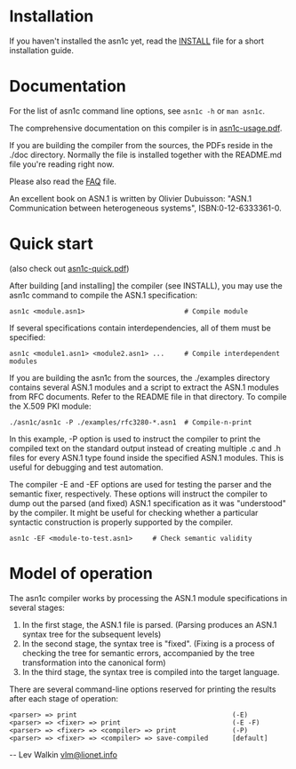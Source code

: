 
# Installation

If you haven't installed the asn1c yet, read the [INSTALL](INSTALL) file for a
short installation guide.

# Documentation

For the list of asn1c command line options, see `asn1c -h` or `man asn1c`.

The comprehensive documentation on this compiler is in [asn1c-usage.pdf](doc/asn1c-usage.pdf).

If you are building the compiler from the sources, the PDFs reside
in the ./doc directory. Normally the file is installed together with the
README.md file you're reading right now.

Please also read the [FAQ](FAQ) file.

An excellent book on ASN.1 is written by Olivier Dubuisson:
"ASN.1 Communication between heterogeneous systems", ISBN:0-12-6333361-0.

# Quick start

(also check out [asn1c-quick.pdf](doc/asn1c-quick.pdf))

After building [and installing] the compiler (see INSTALL), you may use
the asn1c command to compile the ASN.1 specification:

    asn1c <module.asn1>                         # Compile module

If several specifications contain interdependencies, all of them must be
specified:

    asn1c <module1.asn1> <module2.asn1> ...     # Compile interdependent modules

If you are building the asn1c from the sources, the ./examples directory
contains several ASN.1 modules and a script to extract the ASN.1 modules
from RFC documents. Refer to the README file in that directory.
To compile the X.509 PKI module:

    ./asn1c/asn1c -P ./examples/rfc3280-*.asn1  # Compile-n-print

In this example, -P option is used to instruct the compiler to print the
compiled text on the standard output instead of creating multiple .c
and .h files for every ASN.1 type found inside the specified ASN.1 modules.
This is useful for debugging and test automation.

The compiler -E and -EF options are used for testing the parser and
the semantic fixer, respectively. These options will instruct the compiler
to dump out the parsed (and fixed) ASN.1 specification as it was
"understood" by the compiler. It might be useful for checking
whether a particular syntactic construction is properly supported
by the compiler.

    asn1c -EF <module-to-test.asn1>     # Check semantic validity

# Model of operation

The asn1c compiler works by processing the ASN.1 module specifications
in several stages:

1. In the first stage, the ASN.1 file is parsed.
   (Parsing produces an ASN.1 syntax tree for the subsequent levels)
2. In the second stage, the syntax tree is "fixed".
   (Fixing is a process of checking the tree for semantic errors,
   accompanied by the tree transformation into the canonical form)
3. In the third stage, the syntax tree is compiled into the target language.

There are several command-line options reserved for printing the results
after each stage of operation:

    <parser> => print                                       (-E)
    <parser> => <fixer> => print                            (-E -F)
    <parser> => <fixer> => <compiler> => print              (-P)
    <parser> => <fixer> => <compiler> => save-compiled      [default]


-- 
Lev Walkin
vlm@lionet.info
